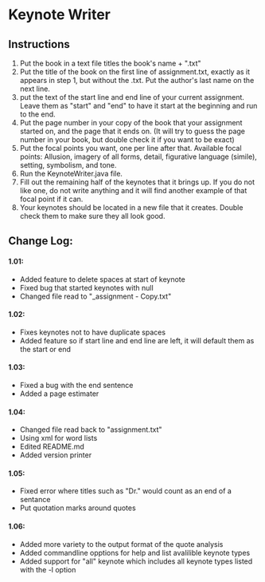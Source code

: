 # Keynote Writer

## Instructions
1. Put the book in a text file titles the book's name + ".txt"
2. Put the title of the book on the first line of assignment.txt, exactly as it appears in step 1, but without the .txt. Put the author's last name on the next line.
3. put the text of the start line and end line of your current assignment. Leave them as "start" and "end" to have it start at the beginning and run to the end.
4. Put the page number in your copy of the book that your assignment started on, and the page that it ends on. (It will try to guess the page number in your book, but double check it if you want to be exact)
5. Put the focal points you want, one per line after that. Available focal points: Allusion, imagery of all forms, detail, figurative language (simile), setting, symbolism, and tone.
6. Run the KeynoteWriter.java file.
7. Fill out the remaining half of the keynotes that it brings up. If you do not like one, do not write anything and it will find another example of that focal point if it can.
8. Your keynotes should be located in a new file that it creates. Double check them to make sure they all look good.

## Change Log:

#### 1.01:
- Added feature to delete spaces at start of keynote
- Fixed bug that started keynotes with null
- Changed file read to "_assignment - Copy.txt"

#### 1.02:
- Fixes keynotes not to have duplicate spaces
- Added feature so if start line and end line are left, it will default them as the start or end

#### 1.03:
- Fixed a bug with the end sentence
- Added a page estimater

#### 1.04:
- Changed file read back to "assignment.txt"
- Using xml for word lists
- Edited README.md
- Added version printer

#### 1.05:
- Fixed error where titles such as "Dr." would count as an end of a sentance
- Put quotation marks around quotes 

#### 1.06:
- Added more variety to the output format of the quote analysis
- Added commandline opptions for help and list avalilible keynote types
- Added support for "all" keynote which includes all keynote types listed with the -l option
